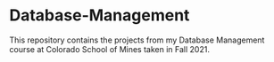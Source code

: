 # Database-Management
This repository contains the projects from my Database Management course at Colorado School of Mines taken in Fall 2021.
